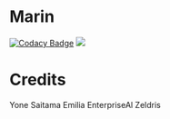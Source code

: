 # Marin

[![Codacy Badge](https://app.codacy.com/project/badge/Grade/7368f07932fd439887dc841d02a08ebc)](https://www.codacy.com/gh/Bharathi2003/Kitagawa/dashboard?utm_source=github.com&amp;utm_medium=referral&amp;utm_content=Bharathi2003/Kitagawa&amp;utm_campaign=Badge_Grade)
<a href="https://github.com/Bharathi2003/Kitagawa"> <img src="https://img.shields.io/github/repo-size/Bharathi2003/Kitagawa?color=fuchsia&logo=github&logoColor=red&style=for-the-badge" /></a>
# Credits 

Yone
Saitama
Emilia
EnterpriseAl
Zeldris

